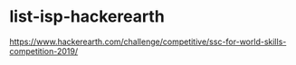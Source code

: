 # list-isp-hackerearth
https://www.hackerearth.com/challenge/competitive/ssc-for-world-skills-competition-2019/
